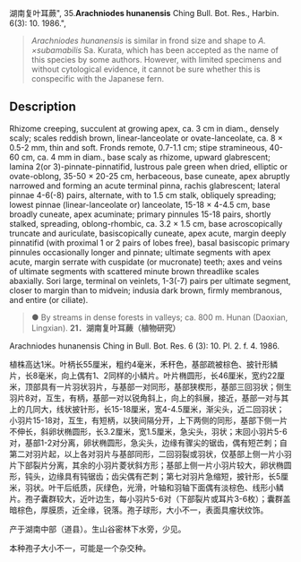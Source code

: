 湖南复叶耳蕨",
35.**Arachniodes hunanensis** Ching Bull. Bot. Res., Harbin. 6(3): 10. 1986.",

> *Arachniodes hunanensis* is similar in frond size and shape to *A. ×subamabilis* Sa. Kurata, which has been accepted as the name of this species by some authors. However, with limited specimens and without cytological evidence, it cannot be sure whether this is conspecific with the Japanese fern.

## Description
Rhizome creeping, succulent at growing apex, ca. 3 cm in diam., densely scaly; scales reddish brown, linear-lanceolate or ovate-lanceolate, ca. 8 × 0.5-2 mm, thin and soft. Fronds remote, 0.7-1.1 cm; stipe stramineous, 40-60 cm, ca. 4 mm in diam., base scaly as rhizome, upward glabrescent; lamina 2(or 3)-pinnate-pinnatifid, lustrous pale green when dried, elliptic or ovate-oblong, 35-50 × 20-25 cm, herbaceous, base cuneate, apex abruptly narrowed and forming an acute terminal pinna, rachis glabrescent; lateral pinnae 4-6(-8) pairs, alternate, with to 1.5 cm stalk, obliquely spreading; lowest pinnae (linear-lanceolate or) lanceolate, 15-18 × 4-4.5 cm, base broadly cuneate, apex acuminate; primary pinnules 15-18 pairs, shortly stalked, spreading, oblong-rhombic, ca. 3.2 × 1.5 cm, base acroscopically truncate and auriculate, basiscopically cuneate, apex acute, margin deeply pinnatifid (with proximal 1 or 2 pairs of lobes free), basal basiscopic primary pinnules occasionally longer and pinnate; ultimate segments with apex acute, margin serrate with cuspidate (or mucronate) teeth; axes and veins of ultimate segments with scattered minute brown threadlike scales abaxially. Sori large, terminal on veinlets, 1-3(-7) pairs per ultimate segment, closer to margin than to midvein; indusia dark brown, firmly membranous, and entire (or ciliate).

> ● By streams in dense forests in valleys; ca. 800 m. Hunan (Daoxian, Lingxian).
**21．湖南复叶耳蕨（植物研究）**

Arachniodes hunanensis Ching in Bull. Bot. Res. 6 (3): 10. Pl. 2. f. 4. 1986.

植株高达1米。叶柄长55厘米，粗约4毫米，禾秆色，基部疏被棕色、披针形鳞片，长8毫米，向上偶有1、2同样的小鳞片。叶片椭圆形，长46厘米，宽约22厘米，顶部具有一片羽状羽片，与基部一对同形，基部狭楔形，基部三回羽状；侧生羽片8对，互生，有柄，基部一对以锐角斜上，向上的斜展，接近，基部一对与其上的几同大，线状披针形，长15-18厘米，宽4-4.5厘米，渐尖头，近二回羽状；小羽片15-18对，互生，有短柄，以狭间隔分开，上下两侧的同形，基部下侧一片不伸长，斜卵状椭圆形，长3.2厘米，宽1.5厘米，急尖头，羽状；末回小羽片5-6对，基部1-2对分离，卵状椭圆形，急尖头，边缘有骤尖的锯齿，偶有短芒刺；自第二对羽片起，以上各对羽片与基部同形，二回羽裂或羽状，仅基部上侧一片小羽片下部裂片分离，其余的小羽片菱状斜方形；基部上侧一片小羽片较大，卵状椭圆形，钝头，边缘具有钝锯齿；齿尖偶有芒刺；第七对羽片急缩短，披针形，长5厘米，羽状。叶干后纸质，灰绿色，光滑，叶轴和羽轴下面偶有淡棕色、线形小鳞片。孢子囊群较大，近叶边生，每小羽片5-6对（下部裂片或耳片3-6枚）；囊群盖暗棕色，厚膜质，近全缘，锐落。孢子球形，大小不一，表面具瘤状纹饰。

产于湖南中部（道县）。生山谷密林下水旁，少见。

本种孢子大小不一，可能是一个杂交种。
